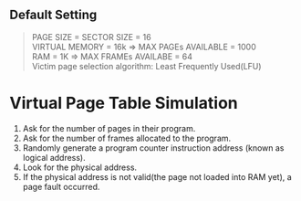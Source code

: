 ## Default Setting
>PAGE SIZE = SECTOR SIZE = 16  
VIRTUAL MEMORY = 16k => MAX PAGEs AVAILABLE = 1000  
RAM = 1K => MAX FRAMEs AVAILABE = 64  
Victim page selection algorithm: Least Frequently Used(LFU)  

# Virtual Page Table Simulation
1. Ask for the number of pages in their program.
2. Ask for the number of frames allocated to the program.
3. Randomly generate a program counter instruction address (known as logical address).
4. Look for the physical address. 
5. If the physical address is not valid(the page not loaded into RAM yet), a page fault occurred.
